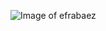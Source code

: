 ![Image of efrabaez](https://lh3.googleusercontent.com/pw/ACtC-3c528S1qJceGnL6D0RQUh6QLJscWjRqH-5mBHJUaZN3OzAO8ErxmzXxK5XiVgemQtH_Ip6Kdcr507XLgUv_Lhdysv2ywoQ06riJ4U8oaJaauom8Jn4Mr99XwdD8_dls7k0U8KuNsqnkX74hi4pRyzY=s969-no?authuser=0)
